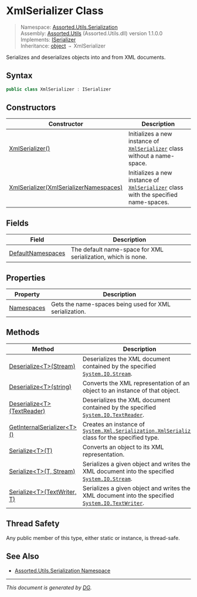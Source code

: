 ﻿# XmlSerializer Class

> Namespace: [Assorted.Utils.Serialization](index.md#assortedutilsserialization-namespace)\
> Assembly: [Assorted.Utils](index.md) (Assorted.Utils.dll) version 1.1.0.0\
> Implements: [ISerializer](Assorted.Utils.Serialization.ISerializer.md)\
> Inheritance: [object](https://docs.microsoft.com/en-us/dotnet/api/system.object) `→` XmlSerializer

Serializes and deserializes objects into and from XML documents.

## Syntax

```csharp
public class XmlSerializer : ISerializer
```

## Constructors

Constructor | Description
--- | ---
[XmlSerializer()](Assorted.Utils.Serialization.XmlSerializer.-ctor.md#xmlserializer) | Initializes a new instance of [`XmlSerializer`](Assorted.Utils.Serialization.XmlSerializer.md) class without a name-space.
[XmlSerializer(XmlSerializerNamespaces)](Assorted.Utils.Serialization.XmlSerializer.-ctor.md#xmlserializerxmlserializernamespaces) | Initializes a new instance of [`XmlSerializer`](Assorted.Utils.Serialization.XmlSerializer.md) class with the specified name-spaces.

## Fields

Field | Description
--- | ---
[DefaultNamespaces](Assorted.Utils.Serialization.XmlSerializer.DefaultNamespaces.md) | The default name-space for XML serialization, which is none.

## Properties

Property | Description
--- | ---
[Namespaces](Assorted.Utils.Serialization.XmlSerializer.Namespaces.md) | Gets the name-spaces being used for XML serialization.

## Methods

Method | Description
--- | ---
[Deserialize\<T>(Stream)](Assorted.Utils.Serialization.XmlSerializer.Deserialize.md#deserializetstream) | Deserializes the XML document contained by the specified [`System.IO.Stream`](https://docs.microsoft.com/en-us/dotnet/api/system.io.stream).
[Deserialize\<T>(string)](Assorted.Utils.Serialization.XmlSerializer.Deserialize.md#deserializetstring) | Converts the XML representation of an object to an instance of that object.
[Deserialize\<T>(TextReader)](Assorted.Utils.Serialization.XmlSerializer.Deserialize.md#deserializettextreader) | Deserializes the XML document contained by the specified [`System.IO.TextReader`](https://docs.microsoft.com/en-us/dotnet/api/system.io.textreader).
[GetInternalSerializer\<T>()](Assorted.Utils.Serialization.XmlSerializer.GetInternalSerializer.md) | Creates an instance of [`System.Xml.Serialization.XmlSerializer`](https://docs.microsoft.com/en-us/dotnet/api/system.xml.serialization.xmlserializer) class for the specified type.
[Serialize\<T>(T)](Assorted.Utils.Serialization.XmlSerializer.Serialize.md#serializett) | Converts an object to its XML representation.
[Serialize\<T>(T, Stream)](Assorted.Utils.Serialization.XmlSerializer.Serialize.md#serializett-stream) | Serializes a given object and writes the XML document into the specified [`System.IO.Stream`](https://docs.microsoft.com/en-us/dotnet/api/system.io.stream).
[Serialize\<T>(TextWriter, T)](Assorted.Utils.Serialization.XmlSerializer.Serialize.md#serializettextwriter-t) | Serializes a given object and writes the XML document into the specified [`System.IO.TextWriter`](https://docs.microsoft.com/en-us/dotnet/api/system.io.textwriter).

## Thread Safety

Any public member of this type, either static or instance, is thread\-safe.

## See Also

- [Assorted.Utils.Serialization Namespace](index.md#assortedutilsserialization-namespace)

---

_This document is generated by [DG](https://github.com/Khojasteh/dg)._
